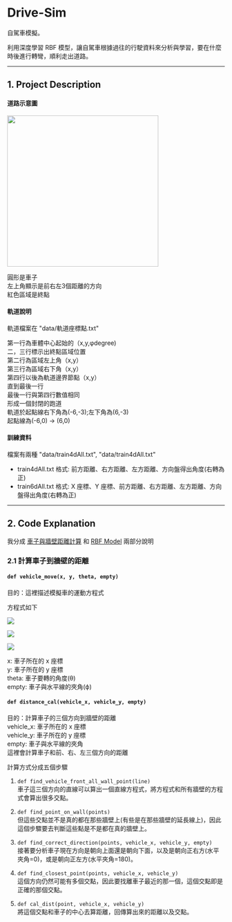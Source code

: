 # Drive-Sim
自駕車模擬。

利用深度學習 RBF 模型，讓自駕車根據過往的行駛資料來分析與學習，要在什麼時後進行轉彎，順利走出道路。

---
## 1. Project Description

#### 道路示意圖
<img src="https://i.imgur.com/YPbvKNk.png" width="350px">

圓形是車子<br>
左上角顯示是前右左3個距離的方向<br>
紅色區域是終點<br>

#### 軌道說明
軌道檔案在 "data/軌道座標點.txt"

第一行為車體中心起始的（x,y,φdegree)  
二，三行標示出終點區域位置  
第二行為區域左上角（x,y）  
第三行為區域右下角（x,y）  
第四行以後為軌道邊界節點（x,y）  
直到最後一行  
最後一行與第四行數值相同  
形成一個封閉的跑道  
軌道於起點線右下角為(-6,-3);左下角為(6,-3)  
起點線為(-6,0) -> (6,0)  

#### 訓練資料
檔案有兩種 "data/train4dAll.txt", "data/train4dAll.txt"  
- train4dAll.txt 格式: 前方距離、右方距離、左方距離、方向盤得出角度(右轉為正)
- train6dAll.txt 格式: X 座標、Y 座標、前方距離、右方距離、左方距離、方向盤得出角度(右轉為正)

---

## 2. Code Explanation
我分成 <u>車子與牆壁距離計算</u> 和 <u>RBF Model</u> 兩部分說明
### 2.1 計算車子到牆壁的距離
#### ```def vehicle_move(x, y, theta, empty)```
  
目的：這裡描述模擬車的運動方程式  

方程式如下

![](http://latex.codecogs.com/svg.latex?x(t&plus;1)&space;=&space;x(t)&space;&plus;&space;cos(\phi(t)&space;&plus;&space;\theta(t))&space;&plus;&space;sin(\theta(t))&space;sin(\phi(t)))

![](http://latex.codecogs.com/svg.latex?y(t&plus;1)&space;=&space;y(t)&space;&plus;&space;sin(\phi(t)&space;&plus;&space;\theta(t))&space;-&space;sin(\theta(t))&space;cos(\phi(t)))

![](http://latex.codecogs.com/svg.latex?\phi(t&plus;1)&space;=&space;\phi(t)&space;-&space;arcsin(\frac{2sin(\theta(t))}{b}))

x: 車子所在的 x 座標  
y: 車子所在的 y 座標  
theta: 車子要轉的角度(θ)  
empty: 車子與水平線的夾角(ϕ)  

#### ```def distance_cal(vehicle_x, vehicle_y, empty)```

目的：計算車子的三個方向到牆壁的距離  
vehicle_x: 車子所在的 x 座標  
vehicle_y: 車子所在的 y 座標  
empty: 車子與水平線的夾角  
這裡會計算車子和前、右、左三個方向的距離  

計算方式分成五個步驟  

1. ```def find_vehicle_front_all_wall_point(line)```  
車子這三個方向的直線可以算出一個直線方程式，將方程式和所有牆壁的方程式會算出很多交點。

2. ```def find_point_on_wall(points)```  
但這些交點並不是真的都在那些牆壁上(有些是在那些牆壁的延長線上)，因此這個步驟要去判斷這些點是不是都在真的牆壁上。

3. ```def find_correct_direction(points, vehicle_x, vehicle_y, empty)```  
接著要分析車子現在方向是朝向上面還是朝向下面，以及是朝向正右方(水平夾角=0)，或是朝向正左方(水平夾角=180)。

4. ```def find_closest_point(points, vehicle_x, vehicle_y)```  
這個方向仍然可能有多個交點，因此要找離車子最近的那一個，這個交點即是正確的那個交點。

5. ```def cal_dist(point, vehicle_x, vehicle_y)```  
將這個交點和車子的中心去算距離，回傳算出來的距離以及交點。


